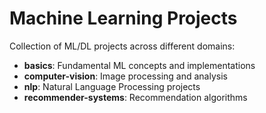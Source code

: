 # Machine Learning Projects

Collection of ML/DL projects across different domains:

- **basics**: Fundamental ML concepts and implementations
- **computer-vision**: Image processing and analysis
- **nlp**: Natural Language Processing projects
- **recommender-systems**: Recommendation algorithms

